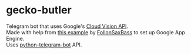 # gecko-butler
Telegram bot that uses Google's [Cloud Vision API](https://cloud.google.com/vision/).  
Made with help from [this example](https://github.com/FollonSaxBass/python-telegram-bot-GAE) by [FollonSaxBass](https://github.com/FollonSaxBass) to set up Google App Engine.  
Uses [python-telegram-bot](https://github.com/python-telegram-bot/python-telegram-bot) API.